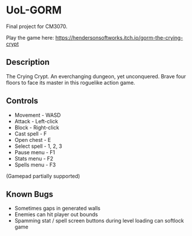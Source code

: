 # UoL-GORM
Final project for CM3070. 

Play the game here:
https://hendersonsoftworks.itch.io/gorm-the-crying-crypt

## Description
The Crying Crypt. An everchanging dungeon, yet unconquered. Brave four floors to face its master in this roguelike action game.

## Controls
- Movement - WASD
- Attack - Left-click
- Block - Right-click
- Cast spell - F
- Open chest - E
- Select spell - 1, 2, 3
- Pause menu - F1
- Stats menu - F2
- Spells menu - F3

(Gamepad partially supported)

## Known Bugs
- Sometimes gaps in generated walls
- Enemies can hit player out bounds
- Spamming stat / spell screen buttons during level loading can softlock game
